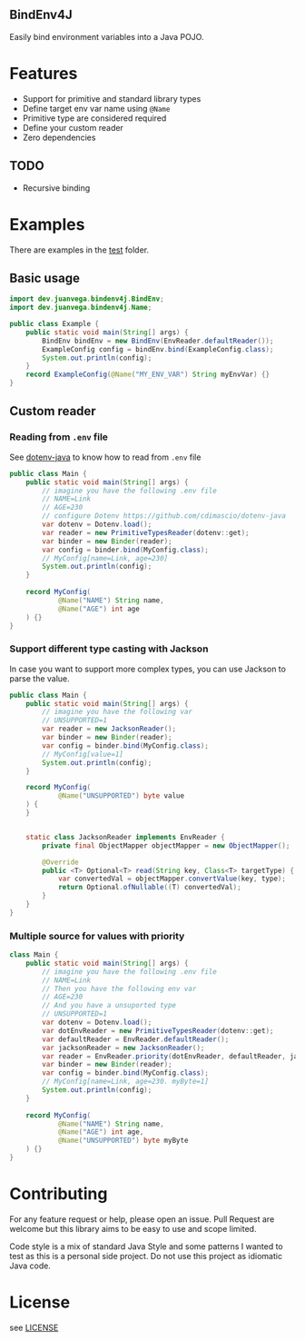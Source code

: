 BindEnv4J
---

Easily bind environment variables into a Java POJO.


# Features

- Support for primitive and standard library types
- Define target env var name using `@Name`
- Primitive type are considered required
- Define your custom reader
- Zero dependencies

## TODO

- Recursive binding

# Examples

There are examples in the [test](./src/test/java/dev/juanvega/bindenv4j) folder.

## Basic usage

```java
import dev.juanvega.bindenv4j.BindEnv;
import dev.juanvega.bindenv4j.Name;

public class Example {
    public static void main(String[] args) {
        BindEnv bindEnv = new BindEnv(EnvReader.defaultReader());
        ExampleConfig config = bindEnv.bind(ExampleConfig.class);
        System.out.println(config);
    }
    record ExampleConfig(@Name("MY_ENV_VAR") String myEnvVar) {}
}
```

## Custom reader

### Reading from `.env` file

See [dotenv-java](https://github.com/cdimascio/dotenv-java) to know how to read from `.env` file

```java
public class Main {
    public static void main(String[] args) {
        // imagine you have the following .env file
        // NAME=Link
        // AGE=230
        // configure Dotenv https://github.com/cdimascio/dotenv-java
        var dotenv = Dotenv.load();
        var reader = new PrimitiveTypesReader(dotenv::get);
        var binder = new Binder(reader);
        var config = binder.bind(MyConfig.class);
        // MyConfig[name=Link, age=230]
        System.out.println(config);
    }
    
    record MyConfig(
            @Name("NAME") String name,
            @Name("AGE") int age
    ) {}
}
```

### Support different type casting with Jackson

In case you want to support more complex types, you can use Jackson to parse the value.

```java
public class Main {
    public static void main(String[] args) {
        // imagine you have the following var
        // UNSUPPORTED=1
        var reader = new JacksonReader();
        var binder = new Binder(reader);
        var config = binder.bind(MyConfig.class);
        // MyConfig[value=1]
        System.out.println(config);
    }

    record MyConfig(
            @Name("UNSUPPORTED") byte value
    ) {
    }


    static class JacksonReader implements EnvReader {
        private final ObjectMapper objectMapper = new ObjectMapper();

        @Override
        public <T> Optional<T> read(String key, Class<T> targetType) {
            var convertedVal = objectMapper.convertValue(key, type);
            return Optional.ofNullable((T) convertedVal);
        }
    }
}
```

### Multiple source for values with priority

```java
class Main {
    public static void main(String[] args) {
        // imagine you have the following .env file
        // NAME=Link
        // Then you have the following env var
        // AGE=230
        // And you have a unsuported type
        // UNSUPPORTED=1
        var dotenv = Dotenv.load();
        var dotEnvReader = new PrimitiveTypesReader(dotenv::get);
        var defaultReader = EnvReader.defaultReader();
        var jacksonReader = new JacksonReader();
        var reader = EnvReader.priority(dotEnvReader, defaultReader, jacksonReader);
        var binder = new Binder(reader);
        var config = binder.bind(MyConfig.class);
        // MyConfig[name=Link, age=230. myByte=1]
        System.out.println(config);
    }
    
    record MyConfig(
            @Name("NAME") String name,
            @Name("AGE") int age,
            @Name("UNSUPPORTED") byte myByte
    ) {}
}
```

# Contributing

For any feature request or help, please open an issue. Pull Request are welcome but this library aims to be easy to use and scope limited.

Code style is a mix of standard Java Style and some patterns I wanted to test as this is a personal side project. Do not use this project as idiomatic Java code.

# License

see [LICENSE](./LICENSE)
